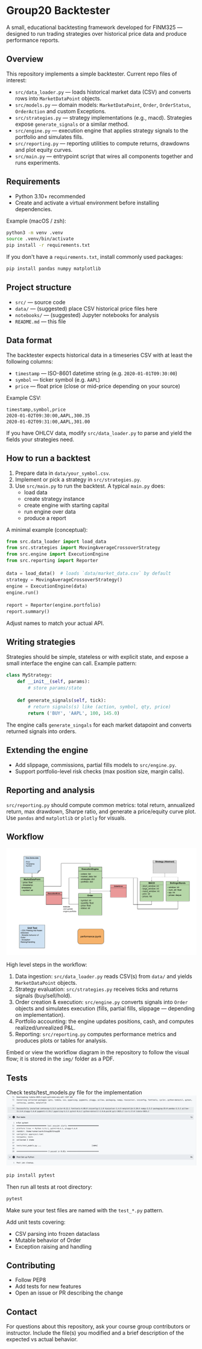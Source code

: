# Group20 Backtester

A small, educational backtesting framework developed for FINM325 — designed to run trading strategies over historical price data and produce performance reports.

## Overview

This repository implements a simple backtester. Current repo files of interest:

- `src/data_loader.py` — loads historical market data (CSV) and converts rows into `MarketDataPoint` objects.
- `src/models.py` — domain models: `MarketDataPoint`, `Order`, `OrderStatus`, `OrderAction` and custom Exceptions.
- `src/strategies.py` — strategy implementations (e.g., macd). Strategies expose `generate_signals` or a similar method.
- `src/engine.py` — execution engine that applies strategy signals to the portfolio and simulates fills.
- `src/reporting.py` — reporting utilities to compute returns, drawdowns and plot equity curves.
- `src/main.py` — entrypoint script that wires all components together and runs experiments.

## Requirements

- Python 3.10+ recommended
- Create and activate a virtual environment before installing dependencies.

Example (macOS / zsh):

```bash
python3 -m venv .venv
source .venv/bin/activate
pip install -r requirements.txt
```

If you don't have a `requirements.txt`, install commonly used packages:

```bash
pip install pandas numpy matplotlib
```

## Project structure

- `src/` — source code
- `data/` — (suggested) place CSV historical price files here
- `notebooks/` — (suggested) Jupyter notebooks for analysis
- `README.md` — this file

## Data format

The backtester expects historical data in a timeseries CSV with at least the following columns:

- `timestamp` — ISO-8601 datetime string (e.g. `2020-01-01T09:30:00`)
- `symbol` — ticker symbol (e.g. `AAPL`)
- `price` — float price (close or mid-price depending on your source)

Example CSV:

```csv
timestamp,symbol,price
2020-01-02T09:30:00,AAPL,300.35
2020-01-02T09:31:00,AAPL,301.00
```

If you have OHLCV data, modify `src/data_loader.py` to parse and yield the fields your strategies need.

## How to run a backtest

1. Prepare data in `data/your_symbol.csv`.
2. Implement or pick a strategy in `src/strategies.py`.
3. Use `src/main.py` to run the backtest. A typical `main.py` does:
   - load data
   - create strategy instance
   - create engine with starting capital
   - run engine over data
   - produce a report

A minimal example (conceptual):

```python
from src.data_loader import load_data
from src.strategies import MovingAverageCrossoverStrategy
from src.engine import ExecutionEngine
from src.reporting import Reporter

data = load_data()  # loads `data/market_data.csv` by default
strategy = MovingAverageCrossoverStrategy()
engine = ExecutionEngine(data)
engine.run()

report = Reporter(engine.portfolio)
report.summary()
```

Adjust names to match your actual API.

## Writing strategies

Strategies should be simple, stateless or with explicit state, and expose a small interface the engine can call. Example pattern:

```python
class MyStrategy:
    def __init__(self, params):
        # store params/state

    def generate_signals(self, tick):
        # return signals(s) like (action, symbol, qty, price)
        return ('BUY', 'AAPL', 100, 145.0)
```

The engine calls `generate_singals` for each market datapoint and converts returned signals into orders.

## Extending the engine

- Add slippage, commissions, partial fills models to `src/engine.py`.
- Support portfolio-level risk checks (max position size, margin calls).

## Reporting and analysis

`src/reporting.py` should compute common metrics: total return, annualized return, max drawdown, Sharpe ratio, and generate a price/equity curve plot. Use `pandas` and `matplotlib` or `plotly` for visuals.

## Workflow

![Workflow preview](./img/FINM325-Assignment-Workflow.png)

High level steps in the workflow:

1. Data ingestion: `src/data_loader.py` reads CSV(s) from `data/` and yields `MarketDataPoint` objects.
2. Strategy evaluation: `src/strategies.py` receives ticks and returns signals (buy/sell/hold).
3. Order creation & execution: `src/engine.py` converts signals into `Order` objects and simulates execution (fills, partial fills, slippage — depending on implementation).
4. Portfolio accounting: the engine updates positions, cash, and computes realized/unrealized P&L.
5. Reporting: `src/reporting.py` computes performance metrics and produces plots or tables for analysis.

Embed or view the workflow diagram in the repository to follow the visual flow; it is stored in the `img/` folder as a PDF.

## Tests
Check tests/test_models.py file for the implementation
![Test result preview](./img/FINM325%20-%20test%20result.png)

```bash
pip install pytest
```

Then run all tests at root directory:

```bash
pytest
```

Make sure your test files are named with the `test_*.py` pattern.

Add unit tests covering:
- CSV parsing into frozen dataclass
- Mutable behavior of Order
- Exception raising and handling

## Contributing

- Follow PEP8
- Add tests for new features
- Open an issue or PR describing the change

## Contact

For questions about this repository, ask your course group contributors or instructor. Include the file(s) you modified and a brief description of the expected vs actual behavior.

